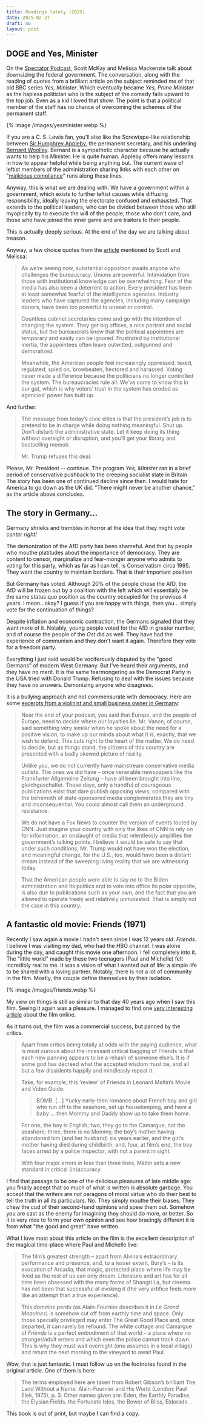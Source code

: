 ```yaml
---
title: Readings lately (2025)
date: 2025-02-27
draft: no
layout: post
---
```


## DOGE and Yes, Minister

On the [Spectator Podcast](https://www.spectatorpodcast.com/2025/02/27/dear-federal-employees-what-did-you-accomplish/), Scott McKay and Melissa Mackenzie talk about
downsizing the federal government. The conversation, along with the reading of
quotes from a brilliant article on the subject reminded me of that old BBC
series *Yes, Minister*. Which eventually became *Yes, Prime Minister* as the
hapless politician who is the subject of the comedy fails upward to the top
job. Even as a kid I loved that show. The point is that a political member
of the staff has no chance of overcoming the schemes of the permanent staff.

{% image /images/yesminister.webp %}

If you are a C. S. Lewis fan, you'll also like the Screwtape-like relationship
between [Sir Humphrey Appleby](https://en.wikipedia.org/wiki/Yes_Minister#Sir_Humphrey_Appleby), the permanent secretary, and his underling
[Bernard Woolley](https://en.wikipedia.org/wiki/Yes_Minister#Bernard_Woolley). Bernard is a sympathetic character because he actually wants
to help his Minister. He is quite human. Appleby offers many lessons in
how to appear helpful while being anything but. The current wave of
leftist members of the administration sharing links with each other on
"[malicious compliance](https://en.wikipedia.org/wiki/Malicious_compliance)" runs along these lines.

Anyway, this is what we are dealing with. We have a government within a government,
which exists to further leftist causes while diffusing responsibility, ideally
leaving the electorate confused and exhausted. That extends to the political
leaders, who can be divided between those who still myopically try to execute
the will of the people, those who don't care, and those who have joined the
inner game and are traitors to their people.

This is actually deeply serious. At the end of the day we are talking about
treason.

Anyway, a few choice quotes from the [article](https://www.wsj.com/opinion/americas-future-depends-on-doge-efficiency-overhaul-system-b2875bcd?st=Q9cFxk) mentioned by Scott and Melissa:


> As we’re seeing now, substantial opposition awaits anyone who challenges the
> bureaucracy. Unions are powerful. Intimidation from those with institutional
> knowledge can be overwhelming. Fear of the media has also been a deterrent to
> action. Every president has been at least somewhat fearful of the intelligence
> agencies. Industry leaders who have captured the agencies, including many
> campaign donors, have been too powerful to unseat or control.
> 
> Countless cabinet secretaries come and go with the intention of changing the
> system. They get big offices, a nice portrait and social status, but the
> bureaucrats know that the political appointees are temporary and easily can be
> ignored. Frustrated by institutional inertia, the appointees often leave
> outwitted, outgunned and demoralized.
> 
> Meanwhile, the American people feel increasingly oppressed, taxed, regulated,
> spied on, browbeaten, hectored and harassed. Voting never made a difference
> because the politicians no longer controlled the system. The bureaucracies rule
> all. We’ve come to know this in our gut, which is why voters’ trust in the
> system has eroded as agencies’ power has built up.

And further:

> The message from today’s civic elites is that the president’s job is to pretend
> to be in charge while doing nothing meaningful. Shut up. Don’t disturb the
> administrative state. Let it keep doing its thing without oversight or
> disruption, and you’ll get your library and bestselling memoir.
> 
> Mr. Trump refuses this deal. 

Please, Mr. President -- continue. The program *Yes, Minister* ran in a brief
period of conservative pushback to the creeping socialist state in Britain.
The story has been one of continued decline since then. I would hate for
America to go down as the UK did. "There might never be another chance,"
as the article above concludes.

## The story in Germany...

Germany shrieks and trembles in horror at the idea that they might vote
*center right!*

The demonization of the AfD party has been shameful. And that by people who
mouthe platitudes about the importance of democracy. They are content to
censor, marginalize and fear-monger anyone who admits to voting for this
party, which as far as I can tell, is Conservatism circa 1995. They
want the country to maintain borders. That is their important position.

But Germany has voted. Although 20% of the people chose the AfD, the AfD
will be frozen out by a coalition with the left which will essentially be
the same status quo position as the country occupied for the previous 4
years. I mean...okay? I guess if you are happy with things, then you...
simply vote for the continuation of things?

Despite inflation and economic contraction, the Germans signaled that they
want more of it. Notably, young people voted for the AfD in greater number,
and of course the people of the *Ost* did as well. They have had the
experience of communism and they don't want it again. Therefore they
vote for a freedom party.

Everything I just said would be vociferously disputed by the "good Germans"
of modern West Germany. But I've heard their arguments, and they have no
merit. It is the same fearmongering as the Democrat Party in the USA tried
with Donald Trump. Refusing to deal with the issues because they have no
answers. Demonizing anyone who disagrees.

It is a bullying approach and not commensurate with democracy. Here are
some [excerpts from a violinist and small business owner in Germany](https://spectator.org/letter-to-editor-report-germany-vance-speech-munich/):

> Near the end of your podcast, you said that Europe, and the people of Europe,
> need to decide where our loyalties lie. Mr. Vance, of course, said something
> very similar when he spoke about the need for a positive vision, to make up our
> minds about what it is, exactly, that we wish to defend. This cuts right to the
> heart of the matter. We do need to decide, but as things stand, the citizens of
> this country are presented with a badly skewed picture of reality.
> 
> Unlike you, we do not currently have mainstream conservative media outlets. The
> ones we did have – once venerable newspapers like the Frankfurter Allgemeine
> Zeitung – have all been brought into line, gleichgeschaltet. These days, only a
> handful of courageous publications exist that dare publish opposing views;
> compared with the behemoth of state-sponsored media conglomerates they are tiny
> and inconsequential. You could almost call them an underground resistance.
> 
> We do not have a Fox News to counter the version of events touted by CNN. Just
> imagine your country with only the likes of CNN to rely on for information, an
> onslaught of media that relentlessly amplifies the government’s talking points.
> I believe it would be safe to say that under such conditions, Mr. Trump would
> not have won the election, and meaningful change, for the U.S., too, would have
> been a distant dream instead of the sweeping living reality that we are
> witnessing today.
> 
> That the American people were able to say no to the Biden administration and
> its politics and to vote into office its polar opposite, is also due to
> publications such as your own, and the fact that you are allowed to operate
> freely and relatively unmolested. That is simply not the case in this country.


## A fantastic old movie: Friends (1971)

Recently I saw again a movie I hadn't seen since I was 12 years old.
*Friends*. I believe I was visiting my dad, who had the HBO channel.
I was alone during the day, and caught this movie one afternoon. I fell
completely into it. The "little world" made by these two teenagers
(Paul and Michelle) felt incredibly real to me. It was a vision of what I wanted out of life:
a simple life to be shared with a loving partner. Notably, there is not
a lot of community in the film. Mostly, the couple define themselves
by their isolation.

{% image /images/friends.webp %}

My view on things is still so similar to that day 40 years ago when I
saw this film. Seeing it again was a pleasure. I managed to find one [very
interesting article](https://www.sensesofcinema.com/2005/brief-encounters-35/friends_paul_michelle/) about the film online.

As it turns out, the film was a commercial success, but panned by the critics.

> Apart from critics being totally at odds with the paying audience, what is
> most curious about the incessant critical bagging of Friends is that each new
> panning appears to be a rehash of someone else’s. It is if some god has decreed
> what the accepted wisdom must be, and all but a few dissidents happily and
> mindlessly repeat it.
> 
> Take, for example, this ‘review’ of Friends in Leonard Maltin’s Movie and Video
> Guide:
> 
> > BOMB. [...] Yucky early-teen romance about French boy and girl who run off to the
> > seashore, set up housekeeping, and have a baby … then Mommy and Daddy show up
> > to take them home.
> 
> For one, the boy is English; two, they go to the Camargue, not the seashore;
> three, there is no Mommy, the boy’s mother having abandoned him (and her
> husband) six years earlier, and the girl’s mother having died during
> childbirth; and, four, at film’s end, the boy faces arrest by a police
> inspector, with not a parent in sight.
> 
> With four major errors in less than three lines, Maltin sets a new standard in
> critical (in)accuracy.

I find that passage to be one of the delicious pleasures of late middle
age: you finally accept that so much of what is written is absolute garbage.
You accept that the writers are *not* paragons of moral virtue who do their
best to tell the truth in all its particulars. No. They simply mouthe
their biases. They chew the cud of their second-hand opinions and spew
them out. Somehow you are cast as the enemy for imagining they should do
more, or better. So it is very nice to form your own opinion and see how
bracingly different it is from what "the good and great" have written.

What I love most about this article on the film is the excellent description
of the magical time-place where Paul and Michelle live:

> The film’s greatest strength – apart from Alvina’s extraordinary performance
> and presence, and, to a lesser extent, Bury’s – is its evocation of
> Arcadia, that magic, protected place where life may be lived as the rest of us
> can only dream. Literature and art has for all time been obsessed with the many
> forms of Shangri La, but cinema has not been that successful at evoking it (the
> very artifice feels more like an attempt than a true experience).
> 
> This *domaine perdu* (as Alain-Fournier describes it in *Le Grand Meaulnes*)
>  is somehow cut off from earthly time and space. Only those specially privileged
> may enter The Great Good Place and, once departed, it can rarely be
> refound. The white cottage and Camargue of *Friends* is a perfect embodiment of
> that world – a place where no stranger/adult enters and which even the police
> cannot track down. This is why they must wait overnight (one assumes in a local
> village) and return the next morning to the vineyard to await Paul.


Wow, that is just fantastic. I must follow up on the footnotes found in
the original article. One of them is here:

> The terms employed here are taken from Robert Gibson’s brilliant The Land
> Without a Name: Alain-Fournier and His World (London: Paul Elek, 1975), p. 3.
> Other names given are: Eden, the Earthly Paradise, the Elysian Fields, the
> Fortunate Isles, the Bower of Bliss, Eldorado …

This book is out of print, but maybe I can find a copy.
